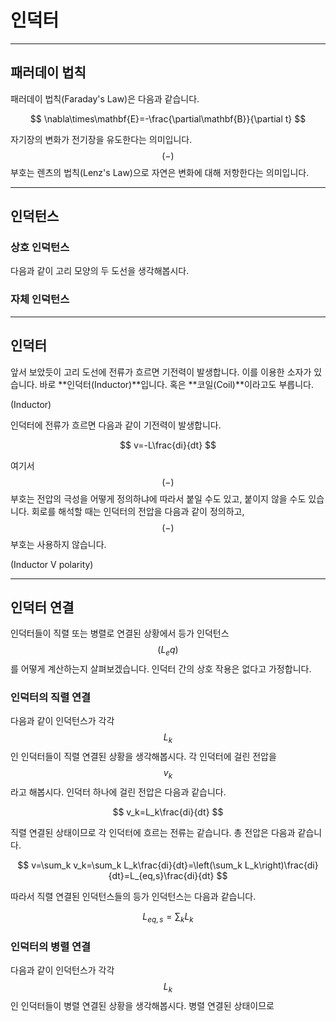 # 인덕터

---

## 패러데이 법칙

패러데이 법칙(Faraday's Law)은 다음과 같습니다.

$$
\nabla\times\mathbf{E}=-\frac{\partial\mathbf{B}}{\partial t}
$$

자기장의 변화가 전기장을 유도한다는 의미입니다.
$$(-)$$ 부호는 렌츠의 법칙(Lenz's Law)으로 자연은 변화에 대해 저항한다는 의미입니다.

---

## 인덕턴스

### 상호 인덕턴스

다음과 같이 고리 모양의 두 도선을 생각해봅시다. 

### 자체 인덕턴스

---

## 인덕터

앞서 보았듯이 고리 도선에 전류가 흐르면 기전력이 발생합니다.
이를 이용한 소자가 있습니다.
바로 **인덕터(Inductor)**입니다.
혹은 **코일(Coil)**이라고도 부릅니다.

(Inductor)

인덕터에 전류가 흐르면 다음과 같이 기전력이 발생합니다.

$$
v=-L\frac{di}{dt}
$$

여기서 $$(-)$$ 부호는 전압의 극성을 어떻게 정의하냐에 따라서 붙일 수도 있고, 붙이지 않을 수도 있습니다.
회로를 해석할 때는 인덕터의 전압을 다음과 같이 정의하고, $$(-)$$ 부호는 사용하지 않습니다.

(Inductor V polarity)

---

## 인덕터 연결

인덕터들이 직렬 또는 병렬로 연결된 상황에서 등가 인덕턴스$$(L_eq)$$를 어떻게 계산하는지 살펴보겠습니다.
인덕터 간의 상호 작용은 없다고 가정합니다.

### 인덕터의 직렬 연결

다음과 같이 인덕턴스가 각각 $$L_k$$인 인덕터들이 직렬 연결된 상황을 생각해봅시다.
각 인덕터에 걸린 전압을 $$v_k$$라고 해봅시다.
인덕터 하나에 걸린 전압은 다음과 같습니다.

$$
v_k=L_k\frac{di}{dt}
$$

직렬 연결된 상태이므로 각 인덕터에 흐르는 전류는 같습니다.
총 전압은 다음과 같습니다.

$$
v=\sum_k v_k=\sum_k L_k\frac{di}{dt}=\left(\sum_k L_k\right)\frac{di}{dt}=L_{eq,s}\frac{di}{dt}
$$

따라서 직렬 연결된 인덕턴스들의 등가 인덕턴스는 다음과 같습니다.

$$
L_{eq,s}=\sum_k L_k
$$

### 인덕터의 병렬 연결

다음과 같이 인덕턴스가 각각 $$L_k$$인 인덕터들이 병렬 연결된 상황을 생각해봅시다.
병렬 연결된 상태이므로 
